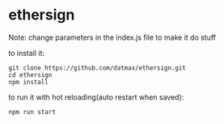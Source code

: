 # ethersign

Note: change parameters in the index.js file to make it do stuff

to install it: 

```
git clone https://github.com/datmax/ethersign.git
cd ethersign
npm install 

```


to run it with hot reloading(auto restart when saved): 
```
npm run start 
```